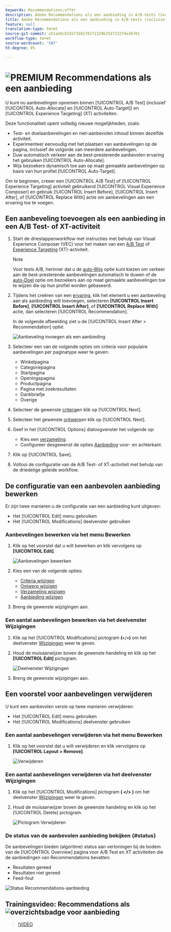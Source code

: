 ```yaml
---
keywords: Recommendations;offer
description: Adobe Recommendations als een aanbieding in A/B-tests (inclusief automatisch toewijzen en automatisch richten) en Experience Targeting (XT)-activiteiten
title: Adobe Recommendations als een aanbieding in A/B-tests (inclusief automatisch toewijzen en automatisch richten) en Experience Targeting (XT)-activiteiten
feature: null
translation-type: tm+mt
source-git-commit: a51addc6155f2681f01f2329b25d72327de36701
workflow-type: tm+mt
source-wordcount: '507'
ht-degree: 0%

---
```



# ![PREMIUM](/help/assets/premium.png) Recommendations als een aanbieding

U kunt nu aanbevelingen opnemen binnen [!UICONTROL A/B Test] (inclusief [!UICONTROL Auto-Allocate] en [!UICONTROL Auto-Target]) en [!UICONTROL Experience Targeting] (XT) activiteiten.

Deze functionaliteit opent volledig nieuwe mogelijkheden, zoals:

* Test- en doelaanbevelingen en niet-aanbevolen inhoud binnen dezelfde activiteit.
* Experimenteer eenvoudig met het plaatsen van aanbevelingen op de pagina, inclusief de volgorde van meerdere aanbevelingen.
* Duw automatisch verkeer aan de best-presterende aanbevolen ervaring het gebruiken [!UICONTROL Auto-Allocate].
* Wijs bezoekers dynamisch toe aan op maat gemaakte aanbevelingen op basis van hun profiel [!UICONTROL Auto-Target].

Om te beginnen, creeer een [!UICONTROL A/B Test] of [!UICONTROL Experience Targeting] activiteit gebruikend [!UICONTROL Visual Experience Composer] en gebruik [!UICONTROL Insert Before], [!UICONTROL Insert After], of [!UICONTROL Replace With] actie om aanbevelingen aan een ervaring toe te voegen.

## Een aanbeveling toevoegen als een aanbieding in een A/B Test- of XT-activiteit

1. Start de driestappenworkflow met instructies met behulp van Visual Experience Composer (VEC) voor het maken van een [A/B Test](/help/c-activities/t-test-ab/t-test-create-ab/test-create-ab.md) of [Experience Targeting](/help/c-activities/t-experience-target/t-xt-create/xt-create.md) (XT)-activiteit.

   >[!NOTE]
   >
   >Voor tests A/B, herinner dat u de [auto-Wijs](/help/c-activities/automated-traffic-allocation/automated-traffic-allocation.md) optie kunt kiezen om verkeer aan de best-presterende aanbevelingen automatisch te duwen of de [auto-Doel](/help/c-activities/auto-target-to-optimize.md) optie om bezoekers aan op maat gemaakte aanbevelingen toe te wijzen die op hun profiel worden gebaseerd.

1. Tijdens het creëren van een [ervaring](/help/c-experiences/c-visual-experience-composer/viztarget-options.md), klik het element u een aanbeveling aan als aanbieding wilt toevoegen, selecteren **[!UICONTROL Insert Before]**, **[!UICONTROL Insert After]**, of **[!UICONTROL Replace With]** actie, dan selecteren [!UICONTROL Recommendation].

   In de volgende afbeelding ziet u de [!UICONTROL Insert After > Recommendation] optie.

   ![Aanbeveling invoegen als een aanbieding](/help/c-recommendations/assets/replace-after-recommendations.png)

1. Selecteer een van de volgende opties om criteria voor populaire aanbevelingen per paginatype weer te geven:

   * Winkelpagina
   * Categoriepagina
   * Startpagina
   * Openingspagina
   * Productpagina
   * Pagina met zoekresultaten
   * Dankbriefje
   * Overige

1. Selecteer de gewenste [criteria](/help/c-recommendations/c-algorithms/algorithms.md)en klik op [!UICONTROL Next].
1. Selecteer het gewenste [ontwerp](/help/c-recommendations/c-design-overview/design-overview.md)en klik op [!UICONTROL Next].
1. Geef in het [!UICONTROL Options] dialoogvenster het volgende op:

   * Kies een [verzameling](/help/c-recommendations/c-products/collections.md).
   * Configureer desgewenst de opties [Aanbieding](/help/c-recommendations/t-create-recs-activity/adding-promotions.md) voor- en achterkant.

1. Klik op [!UICONTROL Save].
1. Voltooi de configuratie van de A/B Test- of XT-activiteit met behulp van de driedelige geleide workflow.

## De configuratie van een aanbevolen aanbieding bewerken

Er zijn twee manieren u de configuratie van een aanbieding kunt uitgeven:

* Het [!UICONTROL Edit] menu gebruiken
* Het [!UICONTROL Modifications] deelvenster gebruiken

### Aanbevelingen bewerken via het menu Bewerken

1. Klik op het voorstel dat u wilt bewerken en klik vervolgens op **[!UICONTROL Edit]**.

   ![Aanbevelingen bewerken](/help/c-recommendations/assets/recs-offer-edit.png)

1. Kies een van de volgende opties:

   * [Criteria wijzigen](/help/c-recommendations/c-algorithms/algorithms.md)
   * [Ontwerp wijzigen](/help/c-recommendations/c-design-overview/design-overview.md)
   * [Verzameling wijzigen](/help/c-recommendations/c-products/collections.md)
   * [Aanbieding wijzigen](/help/c-recommendations/t-create-recs-activity/adding-promotions.md)

1. Breng de gewenste wijzigingen aan.

### Een aantal aanbevelingen bewerken via het deelvenster Wijzigingen

1. Klik op het [!UICONTROL Modifications] pictogram **(`</>`)** om het deelvenster [Wijzigingen](/help/c-experiences/c-visual-experience-composer/c-vec-code-editor/vec-code-editor.md) weer te geven.
1. Houd de muisaanwijzer boven de gewenste handeling en klik op het **[!UICONTROL Edit]** pictogram.

   ![Deelvenster Wijzigingen](/help/c-recommendations/assets/recs-offer-modifications.png)

1. Breng de gewenste wijzigingen aan.

## Een voorstel voor aanbevelingen verwijderen

U kunt een aanbevolen versie op twee manieren verwijderen:

* Het [!UICONTROL Edit] menu gebruiken
* Het [!UICONTROL Modifications] deelvenster gebruiken

### Een aantal aanbevelingen verwijderen via het menu Bewerken

1. Klik op het voorstel dat u wilt verwijderen en klik vervolgens op **[!UICONTROL Layout > Remove]**.

   ![Verwijderen](/help/c-recommendations/assets/recs-offer-remove.png)

### Een aantal aanbevelingen verwijderen via het deelvenster Wijzigingen

1. Klik op het [!UICONTROL Modifications] pictogram **( &lt;/> )** om het deelvenster [Wijzigingen](/help/c-experiences/c-visual-experience-composer/c-vec-code-editor/vec-code-editor.md) weer te geven.
1. Houd de muisaanwijzer boven de gewenste handeling en klik op het [!UICONTROL Delete] pictogram.

   ![Pictogram Verwijderen](/help/c-recommendations/assets/recs-offer-delete.png)

### De status van de aanbevolen aanbieding bekijken {#status}

De aanbevelingen bieden (algoritme) status aan vertoningen bij de bodem van de [!UICONTROL Overview] pagina voor A/B Test en XT activiteiten die de aanbiedingen van Recommendations bevatten:

* Resultaten gereed
* Resultaten niet gereed
* Feed-fout

![Status Recommendations-aanbieding](/help/c-recommendations/assets/recs-offer-status.png)

## Trainingsvideo: Recommendations als ![overzichtsbadge voor aanbieding](/help/assets/overview.png)

>[!VIDEO](https://video.tv.adobe.com/v/28878)